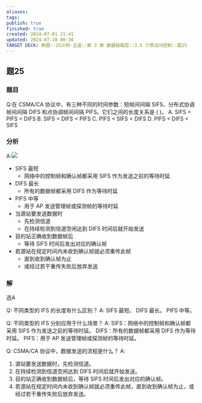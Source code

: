 ```yaml
---
aliases: 
tags: 
publish: true
finished: true
created: 2024-07-01 21:41
updated: 2024-07-18 00:30
TARGET DECK: 刷题::25计网-王道::第 3 章 数据链路层::3.5 介质访问控制::题25
---
```


## 题25
### 题目
Q:在 CSMA/CA 协议中，有三种不同的时间参数：短帧间间隔 SIFS、分布式协调帧间间隔 DIFS 和点协调帧间间隔 PIFS。它们之间的长度关系是 ( )。
A. SIFS $<$ PIFS $<$ DIFS B. SIFS $<$ DIFS $<$ PIFS
C. PIFS $<$ SIFS $<$ DIFS D. PIFS $<$ DIFS $<$ SIFS
### 分析
A:![](https://img.hwenyi.tech/202407180030208.webp)
- SIFS 最短
  - 网络中的控制帧和确认帧都采用 SIFS 作为发送之前的等待时延
- DIFS 最长
  - 所有的数据帧都采用 DIFS 作为等待时延
- PIFS 中等
  - 用于 AP 发送管理帧或探测帧的等待时延
- 当源站要发送数据时
  - 先检测信道
  - 在持续检测到信道空闲达到 DIFS 时间后就开始发送
- 目的站正确收到数据帧后
  - 等待 SIFS 时间后发出对应的确认帧
- 若源站在规定时间内未收到确认帧就必须重传此帧
  - 直到收到确认帧为止
  - 或经过若干重传失败后放弃发送
### 解
选A



Q: 不同类型的 IFS 的长度有什么区别？
A: SIFS 最短。
DIFS 最长。
PIFS 中等。



Q: 不同类型的 IFS 分别应用于什么场景？
A: SIFS：网络中的控制帧和确认帧都采用 SIFS 作为发送之前的等待时延。
DIFS：所有的数据帧都采用 DIFS 作为等待时延。
PIFS：用于 AP 发送管理帧或探测帧的等待时延。



Q: CSMA/CA 协议中，数据发送的流程是什么？
A: 
1. 源站要发送数据时，先检测信道。
2. 在持续检测到信道空闲达到 DIFS 时间后就开始发送。
3. 目的站正确收到数据帧后，等待 SIFS 时间后发出对应的确认帧。
4. 若源站在规定时间内未收到确认帧就必须重传此帧，直到收到确认帧为止，或经过若干重传失败后放弃发送。


